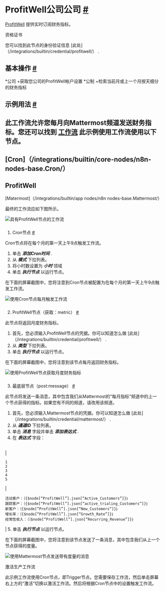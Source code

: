 


 ProfitWell公司公司
 [#](#profitwell "永久链接")
===============================================



[ProfitWell](https://www.profitwell.com/) 
 提供实时订阅财务指标。
 




 资格证书
 



 您可以找到此节点的身份验证信息
 [此处]（/integrations/builtin/credential/profitwell/）
 .
 




 基本操作
 [#](#基本操作 "永久链接")
-----------------------------------------------------------


*公司
	+获取您公司的ProfitWell帐户设置
*公制
	+检索当前月或上一个月按天细分的财务指标



 示例用法
 [#](#示例用法 "永久链接")
-----------------------------------------------------



 此工作流允许您每月向Mattermost频道发送财务指标。您还可以找到
 [工作流](https://n8n.io/workflows/798) 
 此示例使用工作流使用以下节点。
-
 [Cron]（/integrations/builtin/core-nodes/n8n-nodes-base.Cron/）
 -
 ProfitWell
 -
 [Matermost]（/integrations/builtin/app nodes/n8n nodes-base.Mattermost/）




 最终的工作流应如下图所示。
 



![具有ProfitWell节点的工作流](https://d3.3wubrfki0l68.cloudfront.net/fa4.f2.5.4fc84937a73844594f680b3a9cf3f709ba/1.da72/_images/integrations/builtin/app-nodes/profitwell/workflow.png)



### 
 1. Cron节点
 [#](#1-cron-node "永久链接")



 Cron节点将在每个月的第一天上午9点触发工作流。
 


1. 单击
 ***添加Cron时间***
 .
2. 从
 ***模式***
 下拉列表。
3. 将小时数设置为
 ***小时***
 领域
4. 单击
 ***执行节点***
 以运行节点。



 在下面的屏幕截图中，您将注意到Cron节点被配置为在每个月的第一天上午9点触发工作流。
 



![使用Cron节点每月触发工作流](https://d33wubrfki0l68.cloudfront.net/7e8938a0ea898d9d4790f0a027695e25e9e2835c/54a06/_images/integrations/builtin/app-nodes/profitwell/cron_node.png)



### 
 2. ProfitWell节点（获取：metric）
 [#](#2-配置文件-节点-度量 "永久链接")



 此节点将返回月度财务指标。
 


1. 首先，您必须输入ProfitWell节点的凭据。你可以知道怎么做
 [此处]（/integrations/builtin/credential/profitwell/）
 .
2. 从
 ***类型***
 下拉列表。
3. 单击
 ***执行节点***
 以运行节点。



 在下面的屏幕截图中，您将注意到该节点每月返回财务指标。
 



![使用ProfitWell节点获取月度财务指标](https://d33wubrfki0l68.cloudfront.net/0eb5b8994afd4263020742177aacdc944fb1f65a/7d65b/_images/integrations/builtin/app-nodes/profitwell/profitwell_node.png)



### 
 3. 最底层节点（post:message）
 [#](#3-mattermost-node-post-message "永久链接")



 此节点将发送一条消息，其中包含我们从Mattermost的“每月指标”频道中的上一个节点获得的指标。如果您有不同的频道，请改用该频道。
 


1. 首先，您必须输入Mattermost节点的凭据。你可以知道怎么做
 [此处]（/integrations/builtin/credential/mattermost/）
 .
2. 从
 ***通道ID***
 下拉列表。
3. 单击
 ***消息***
 字段并单击
 ***添加表达式***
 .
4. 在
 ***表达式***
 字段：
 


|  |  |
| --- | --- |
| 

```
1
2
3
4
5
```

 | 

```
活动客户：｛{$node[“ProfitWell”].json[“Active_Customers”]}｝
跟踪客户：｛{$node[“ProfitWell”].json[“active_trialing_Customers”]}｝
新客户：｛{$node[“ProfitWell”].json[“New_Customers”]}｝
增长率：｛{$node[“ProfitWell”].json[“Growth_Rate”]}｝
经常性收入：｛｛$node[“ProfitWell”].json[“Recurring_Revenue”]}｝

```

 |
5. 单击
 ***执行节点***
 以运行节点。



 在下面的屏幕截图中，您将注意到该节点发送了一条消息，其中包含我们从上一个节点获得的度量。
 



![使用Mattermost节点发送带有度量的消息](https://d33wubrfki0l68.cloudfront.net/7b055d2d73f04dde88c5883154796b18e4383830/8700e/_images/integrations/builtin/app-nodes/profitwell/mattermost_node.png)





 激活生产工作流
 



 此示例工作流使用Cron节点，即Trigger节点。您需要保存工作流，然后单击屏幕右上方的“激活”切换以激活工作流。然后将根据Cron节点中的设置触发工作流。
 





